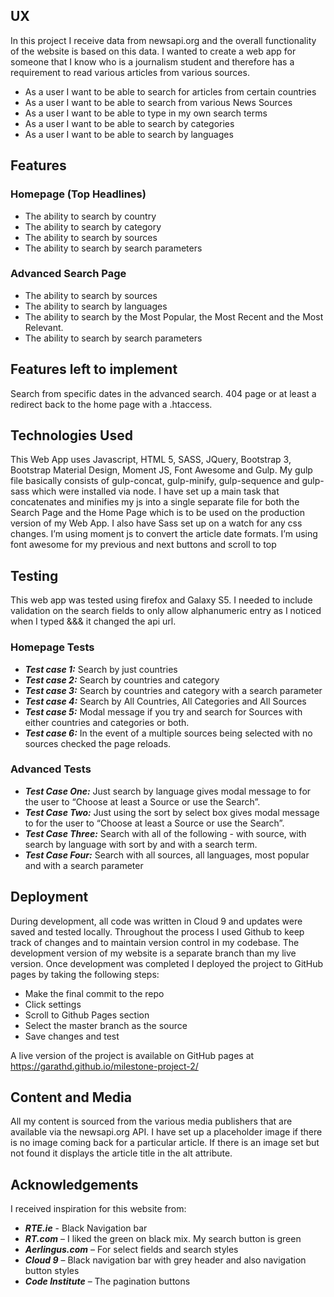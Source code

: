 ## UX

In this project I receive data from newsapi.org and the overall functionality of the website is based on this data. I wanted to create a web app for someone that I know who is a journalism student and therefore has a requirement to read various articles from various sources. 
- As a user I want to be able to search for articles from certain countries
- As a user I want to be able to search from various News Sources
- As a user I want to be able to type in my own search terms
- As a user I want to be able to search by categories
- As a user I want to be able to search by languages

## Features

### Homepage (Top Headlines)
- The ability to search by country
- The ability to search by category
- The ability to search by sources
- The ability to search by search parameters

### Advanced Search Page
- The ability to search by sources
- The ability to search by languages
- The ability to search by the Most Popular, the Most Recent and the Most Relevant. 
- The ability to search by search parameters

## Features left to implement
Search from specific dates in the advanced search.  404 page or at least a redirect back to the home page with a .htaccess.

## Technologies Used

This Web App uses Javascript, HTML 5, SASS, JQuery, Bootstrap 3, Bootstrap Material Design, Moment JS, Font Awesome and Gulp.
My gulp file basically consists of gulp-concat, gulp-minify, gulp-sequence and gulp-sass which were installed via node. I have set up a main task that concatenates and minifies my js into a single separate file for both the Search Page and the Home Page which is to be used on the production version of my Web App. I also have Sass set up on a watch for any css changes. 
I’m using moment js to convert the article date formats. I’m using font awesome for my previous and next buttons and scroll to top
 
## Testing

This web app was tested using firefox and Galaxy S5. 
I needed to include validation on the search fields to only allow alphanumeric entry as I noticed when I typed &&& it changed the api url. 

### Homepage Tests
- ***Test case 1:*** Search by just countries 
- ***Test case 2:*** Search by countries and category
- ***Test case 3:*** Search by countries and category with a search parameter
- ***Test case 4:*** Search by All Countries, All Categories and All Sources
- ***Test case 5:*** Modal message if you try and search for Sources with either countries and categories or both. 
- ***Test case 6:*** In the event of a multiple sources being selected with no sources checked the page reloads.  



### Advanced Tests
- ***Test Case One:*** Just search by language gives modal message to for the user to “Choose at least a Source or use the Search”. 
- ***Test Case Two:*** Just using the sort by select box gives modal message to for the user to “Choose at least a Source or use the Search”. 
- ***Test Case Three:*** Search with all of the following - with source, with search by language with sort by and with a search term.
- ***Test Case Four:***  Search with all sources, all languages, most popular and with a search parameter

## Deployment
During development, all code was written in Cloud 9 and updates were saved and tested locally. Throughout the process I used Github to keep track of changes and to maintain version control in my codebase. The development version of my website is a separate branch than my live version. Once development was completed I deployed the project to GitHub pages by taking the following steps:
- Make the final commit to the repo
- Click settings
- Scroll to Github Pages section
- Select the master branch as the source
- Save changes and test

A live version of the project is available on GitHub pages at https://garathd.github.io/milestone-project-2/

## Content and Media
All my content is sourced from the various media publishers that are available via the newsapi.org API. I have set up a placeholder image if there is no image coming back for a particular article. If there is an image set but not found it displays the article title in the alt attribute. 

## Acknowledgements
I received inspiration for this website from:
- ***RTE.ie***  - Black Navigation bar
- ***RT.com*** – I liked the green on black mix. My search button is green
- ***Aerlingus.com*** – For select fields and search styles
- ***Cloud 9*** – Black navigation bar with grey header and also navigation button styles
- ***Code Institute*** – The pagination buttons


